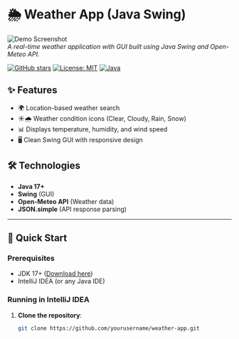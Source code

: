 # 🌦️ Weather App (Java Swing)

![Demo Screenshot](assets/screenshot.png)  
*A real-time weather application with GUI built using Java Swing and Open-Meteo API.*

[![GitHub stars](https://img.shields.io/github/stars/justsubway/weather-app?style=social)](https://github.com/justsubway/weather-app)
[![License: MIT](https://img.shields.io/badge/License-MIT-blue.svg)](LICENSE)
[![Java](https://img.shields.io/badge/Java-17%2B-orange)](https://openjdk.org/)

## ✨ Features
- 🌍 Location-based weather search
- ☀️🌧️ Weather condition icons (Clear, Cloudy, Rain, Snow)
- 📊 Displays temperature, humidity, and wind speed
- 🖥️ Clean Swing GUI with responsive design

## 🛠️ Technologies
- **Java 17+**
- **Swing** (GUI)
- **Open-Meteo API** (Weather data)
- **JSON.simple** (API response parsing)

---

## 🚀 Quick Start

### Prerequisites
- JDK 17+ ([Download here](https://adoptium.net/))
- IntelliJ IDEA (or any Java IDE)

### Running in IntelliJ IDEA
1. **Clone the repository**:
   ```bash
   git clone https://github.com/yourusername/weather-app.git
